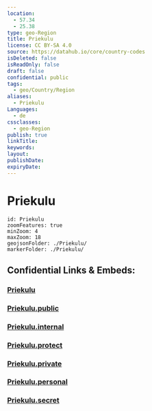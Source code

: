 ```yaml
---
location:
  - 57.34
  - 25.38
type: geo-Region
title: Priekulu
license: CC BY-SA 4.0
source: https://datahub.io/core/country-codes
isDeleted: false
isReadOnly: false
draft: false
confidential: public
tags:
  - geo/Country/Region
aliases:
  - Priekulu
Languages:
  - de
cssclasses:
  - geo-Region
publish: true
linkTitle:
keywords:
layout:
publishDate:
expiryDate:
---
```


# Priekulu

```leaflet
id: Priekulu
zoomFeatures: true 
minZoom: 4 
maxZoom: 18
geojsonFolder: ./Priekulu/
markerFolder: ./Priekulu/
```


## Confidential Links & Embeds: 

### [Priekulu](/_Standards/Earth/Continent/Europe/Europe~North/Latvia/Counties/Priekulu.md) 

### [Priekulu.public](/_public/Earth/Continent/Europe/Europe~North/Latvia/Counties/Priekulu.public.md) 

### [Priekulu.internal](/_internal/Earth/Continent/Europe/Europe~North/Latvia/Counties/Priekulu.internal.md) 

### [Priekulu.protect](/_protect/Earth/Continent/Europe/Europe~North/Latvia/Counties/Priekulu.protect.md) 

### [Priekulu.private](/_private/Earth/Continent/Europe/Europe~North/Latvia/Counties/Priekulu.private.md) 

### [Priekulu.personal](/_personal/Earth/Continent/Europe/Europe~North/Latvia/Counties/Priekulu.personal.md) 

### [Priekulu.secret](/_secret/Earth/Continent/Europe/Europe~North/Latvia/Counties/Priekulu.secret.md)

